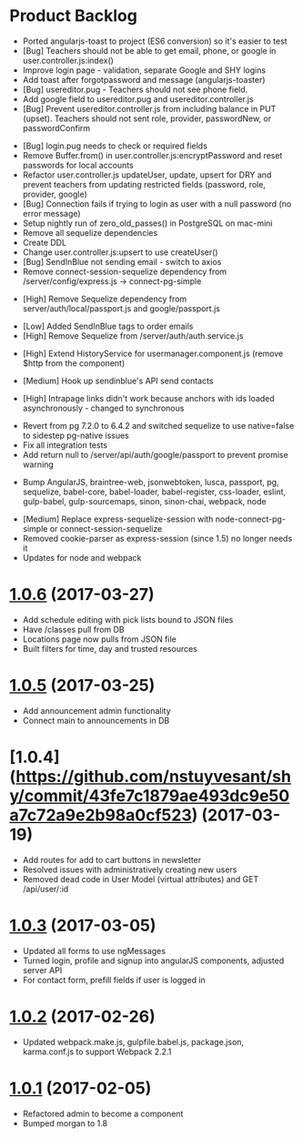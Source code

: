 # Product Backlog

<a name="1.0.17"></a>
* Ported angularjs-toast to project (ES6 conversion) so it's easier to test
* [Bug] Teachers should not be able to get email, phone, or google in user.controller.js:index()
* Improve login page - validation, separate Google and SHY logins
* Add toast after forgotpassword and message (angularjs-toaster)
* [Bug] usereditor.pug - Teachers should not see phone field.
* Add google field to usereditor.pug and usereditor.controller.js
* [Bug] Prevent usereditor.controller.js from including balance in PUT (upset). Teachers should not sent role, provider, passwordNew, or passwordConfirm

<a name="1.0.16"></a>
* [Bug] login.pug needs to check or required fields
* Remove Buffer.from() in user.controller.js:encryptPassword and reset passwords for local accounts
* Refactor user.controller.js updateUser, update, upsert for DRY and prevent teachers from updating restricted fields (password, role, provider, google)
* [Bug] Connection fails if trying to login as user with a null password (no error message)
* Setup nightly run of zero_old_passes() in PostgreSQL on mac-mini
* Remove all sequelize dependencies 
* Create DDL
* Change user.controller.js:upsert to use createUser()
* [Bug] SendInBlue not sending email - switch to axios
* Remove connect-session-sequelize dependency from /server/config/express.js -> connect-pg-simple

<a name="1.0.15"></a>
* [High] Remove Sequelize dependency from server/auth/local/passport.js and google/passport.js

<a name="1.0.14"></a>
* [Low] Added SendInBlue tags to order emails
* [High] Remove Sequelize from /server/auth/auth.service.js

<a name="1.0.13"></a>
* [High] Extend HistoryService for usermanager.component.js (remove $http from the component)

<a name="1.0.12"></a>
* [Medium] Hook up sendinblue's API send contacts

<a name="1.0.11"></a>
* [High] Intrapage links didn't work because anchors with ids loaded asynchronously - changed to synchronous

<a name="1.0.10"></a>
* Revert from pg 7.2.0 to 6.4.2 and switched sequelize to use native=false to sidestep pg-native issues
* Fix all integration tests
* Add return null to /server/api/auth/google/passport to prevent promise warning

<a name="1.0.9"></a>
* Bump AngularJS, braintree-web, jsonwebtoken, lusca, passport, pg, sequelize, babel-core, babel-loader, babel-register, css-loader, eslint, gulp-babel, gulp-sourcemaps, sinon, sinon-chai, webpack, node

<a name="1.0.7"></a>
* [Medium] Replace express-sequelize-session with node-connect-pg-simple or connect-session-sequelize
* Removed cookie-parser as express-session (since 1.5) no longer needs it
* Updates for node and webpack

<a name="1.0.6"></a>
# [1.0.6](https://github.com/nstuyvesant/shy/commit/d40fe19cdf449f33f05104fdc9ae1d2d839b3574) (2017-03-27)
* Add schedule editing with pick lists bound to JSON files
* Have /classes pull from DB
* Locations page now pulls from JSON file
* Built filters for time, day and trusted resources

<a name="1.0.5"></a>
# [1.0.5](https://github.com/nstuyvesant/shy/commit/755fca80b3d4384046c695707c68cea61698ab4d) (2017-03-25)
* Add announcement admin functionality
* Connect main to announcements in DB

<a name="1.0.4"></a>
# [1.0.4] (https://github.com/nstuyvesant/shy/commit/43fe7c1879ae493dc9e50a7c72a9e2b98a0cf523) (2017-03-19)
* Add routes for add to cart buttons in newsletter
* Resolved issues with administratively creating new users
* Removed dead code in User Model (virtual attributes) and GET /api/user/:id

<a name="1.0.3"></a>
# [1.0.3](https://github.com/nstuyvesant/shy/commit/7a08eda14c4b45400f5a2eb712d09737b4b0f187) (2017-03-05)
* Updated all forms to use ngMessages
* Turned login, profile and signup into angularJS components, adjusted server API
* For contact form, prefill fields if user is logged in

<a name="1.0.2"></a>
# [1.0.2](https://github.com/nstuyvesant/shy/commit/42be8bdfa3dac68fea081d63cae1c31a05ef1235) (2017-02-26)
* Updated webpack.make.js, gulpfile.babel.js, package.json, karma.conf.js to support Webpack 2.2.1

<a name="1.0.1"></a>
# [1.0.1](https://github.com/nstuyvesant/shy/commit/88924435e32d8d019bebcb837968451e3a0b67e3) (2017-02-05)
* Refactored admin to become a component
* Bumped morgan to 1.8
